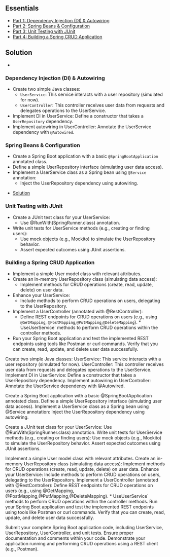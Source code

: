 ## Essentials

- [Part 1: Dependency Injection (DI) & Autowiring](#dependency-injection-di--autowiring)
- [Part 2: Spring Beans & Configuration](#spring-beans--configuration)
- [Part 3: Unit Testing with JUnit](#unit-testing-with-junit)
- [Part 4: Building a Spring CRUD Application](#building-a-spring-crud-application)

## Solution
- []()

### Dependency Injection (DI) & Autowiring

- Create two simple Java classes:
    - `UserService`: This service interacts with a user repository (simulated for now).
    - `UserController`: This controller receives user data from requests and delegates operations to the UserService.
- Implement DI in UserService:
Define a constructor that takes a  `UserRepository` dependency.
- Implement autowiring in UserController:
Annotate the UserService dependency with `@Autowired`.


### Spring Beans & Configuration

- Create a Spring Boot application with a basic `@SpringBootApplication` annotated class.
- Define a simple UserRepository interface (simulating user data access).
- Implement a UserService class as a Spring bean using `@Service` annotation:
    - Inject the UserRepository dependency using autowiring.

* [Solution](./Part%202/)

### Unit Testing with JUnit

- Create a JUnit test class for your UserService:
    - Use @RunWith(SpringRunner.class) annotation.
- Write unit tests for UserService methods (e.g., creating or finding users):
    - Use mock objects (e.g., Mockito) to simulate the UserRepository behavior.
    - Assert expected outcomes using JUnit assertions.


### Building a Spring CRUD Application

- Implement a simple User model class with relevant attributes.
- Create an in-memory UserRepository class (simulating data access):
    - Implement methods for CRUD operations (create, read, update, delete) on user data.
- Enhance your UserService:
    - Include methods to perform CRUD operations on users, delegating to the UserRepository.
- Implement a UserController (annotated with @RestController):
    - Define REST endpoints for CRUD operations on users (e.g., using `@GetMapping`, `@PostMapping`,`@PutMapping`,`@DeleteMapping`). * UseUserService` methods to perform CRUD operations within the controller methods.
- Run your Spring Boot application and test the implemented REST endpoints using tools like Postman or curl commands. Verify that you can create, read, update, and delete user data successfully.



Create two simple Java classes:
UserService: This service interacts with a user repository (simulated for now).
UserController: This controller receives user data from requests and delegates operations to the UserService.
Implement DI in UserService: Define a constructor that takes a UserRepository dependency.
Implement autowiring in UserController: Annotate the UserService dependency with @Autowired.


Create a Spring Boot application with a basic @SpringBootApplication annotated class.
Define a simple UserRepository interface (simulating user data access).
Implement a UserService class as a Spring bean using @Service annotation:
Inject the UserRepository dependency using autowiring.


Create a JUnit test class for your UserService:
Use @RunWith(SpringRunner.class) annotation.
Write unit tests for UserService methods (e.g., creating or finding users):
Use mock objects (e.g., Mockito) to simulate the UserRepository behavior.
Assert expected outcomes using JUnit assertions.



Implement a simple User model class with relevant attributes.
Create an in-memory UserRepository class (simulating data access):
Implement methods for CRUD operations (create, read, update, delete) on user data.
Enhance your UserService:
Include methods to perform CRUD operations on users, delegating to the UserRepository.
Implement a UserController (annotated with @RestController):
Define REST endpoints for CRUD operations on users (e.g., using @GetMapping, @PostMapping,@PutMapping,@DeleteMapping). * UseUserService` methods to perform CRUD operations within the controller methods.
Run your Spring Boot application and test the implemented REST endpoints using tools like Postman or curl commands. Verify that you can create, read, update, and delete user data successfully.


Submit your complete Spring Boot application code, including UserService, UserRepository, UserController, and unit tests.
Ensure proper documentation and comments within your code.
Demonstrate your application running and performing CRUD operations using a REST client (e.g., Postman).


